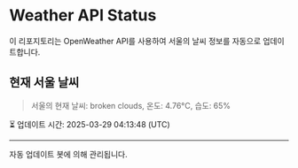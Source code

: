 
# Weather API Status

이 리포지토리는 OpenWeather API를 사용하여 서울의 날씨 정보를 자동으로 업데이트합니다.

## 현재 서울 날씨
> 서울의 현재 날씨: broken clouds, 온도: 4.76°C, 습도: 65%

⏳ 업데이트 시간: 2025-03-29 04:13:48 (UTC)

---
자동 업데이트 봇에 의해 관리됩니다.

